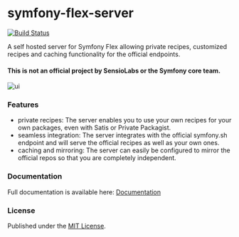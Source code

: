 # symfony-flex-server

[![Build Status](https://travis-ci.org/moay/symfony-flex-server.svg?branch=master)](https://travis-ci.org/moay/symfony-flex-server)

A self hosted server for Symfony Flex allowing private recipes, customized recipes and caching functionality for the official endpoints.

#### This is not an official project by SensioLabs or the Symfony core team.

![ui](https://user-images.githubusercontent.com/3605512/36627099-eb239f48-193d-11e8-919a-d98003696d7b.png)

### Features

* private recipes: The server enables you to use your own recipes for your own packages, even with Satis or Private Packagist.
* seamless integration: The server integrates with the official symfony.sh endpoint and will serve the official recipes as well as your own ones.
* caching and mirroring: The server can easily be configured to mirror the official repos so that you are completely independent.

### Documentation

Full documentation is available here: [Documentation](https://symfony-flex-server.readthedocs.io)

### License

Published under the [MIT License](https://github.com/moay/symfony-flex-server/blob/master/LICENSE).
